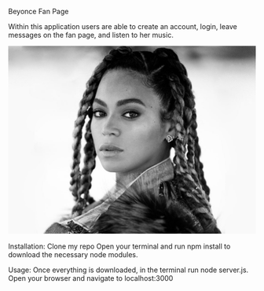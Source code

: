 Beyonce Fan Page

Within this application users are able to create an account, login, leave messages on the fan page, and listen to her music.

![alt tag](public/img/beyonce.jpeg)

Installation:
Clone my repo
Open your terminal and run npm install to download the necessary node modules.

Usage:
Once everything is downloaded, in the terminal run node server.js.
Open your browser and navigate to localhost:3000
